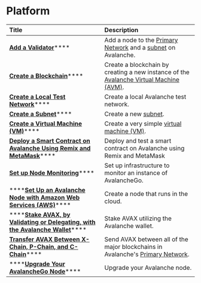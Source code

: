 # Platform

| Title | Description |
| :--- | :--- |
| [**Add a Validator**](add-a-validator.md)\*\*\*\* | Add a node to the [Primary Network](../../../learn/platform-overview/) and a [subnet](../../../learn/platform-overview/#subnets) on Avalanche. |
| [**Create a Blockchain**](create-a-new-blockchain.md)\*\*\*\* | Create a blockchain by creating a new instance of the [Avalanche Virtual Machine \(AVM\)](../../../learn/platform-overview/#exchange-chain-x-chain). |
| [**Create a Local Test Network**](create-a-local-test-network.md)\*\*\*\* | Create a local Avalanche test network. |
| [**Create a Subnet**](create-a-subnet.md)\*\*\*\* | Create a new [subnet](../../../learn/platform-overview/#subnets). |
| [**Create a Virtual Machine \(VM\)**](create-a-virtual-machine-vm.md)\*\*\*\* | Create a very simple [virtual machine \(VM\)](../../../learn/platform-overview/#virtual-machines). |
| [**Deploy a Smart Contract on Avalanche Using Remix and MetaMask**](deploy-a-smart-contract-on-avalanche-using-remix-and-metamask.md)\*\*\*\* | Deploy and test a smart contract on Avalanche using Remix and MetaMask |
| [**Set up Node Monitoring**](setting-up-node-monitoring.md)\*\*\*\* | Set up infrastructure to monitor an instance of AvalancheGo. |
| \*\*\*\*[**Set Up an Avalanche Node with Amazon Web Services \(AWS\)**](setting-up-an-avalanche-node-with-amazon-web-services-aws.md)\*\*\*\* | Create a node that runs in the cloud. |
| \*\*\*\*[**Stake AVAX, by Validating or Delegating, with the Avalanche Wallet**](staking-avax-by-validating-or-delegating-with-the-avalanche-wallet.md)\*\*\*\* | Stake AVAX utilizing the Avalanche wallet. |
| [**Transfer AVAX Between X-Chain, P-Chain, and C-Chain**](transfer-avax-between-x-chain-and-p-chain.md)\*\*\*\* | Send AVAX between all of the major blockchains in Avalanche's [Primary Network](../../../learn/platform-overview/). |
| \*\*\*\*[**Upgrade Your AvalancheGo Node**](upgrade-your-avalanchego-node.md)\*\*\*\* | Upgrade your Avalanche node. |

